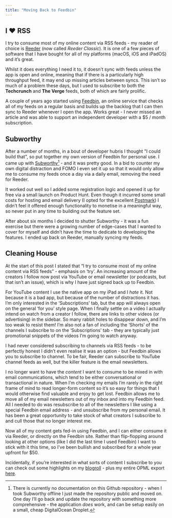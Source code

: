 ```yaml
---
title: "Moving Back to Feedbin"
---
```


## I ❤️ RSS

I try to consume most of my online content via RSS feeds - my reader of choice is [Reeder](https://reederapp.com/classic/) (now called *Reeder Classic*). It is one of a few pieces of software that I have bought for all of my platforms (macOS, iOS and iPadOS) and it’s great.

Whilst it does everything I need it to, it doesn’t sync with feeds unless the app is open and online, meaning that if there is a particularly high throughput feed, it may end up missing articles between syncs. This isn’t so much of a problem these days, but I used to subscribe to both the **Techcrunch** and **The Verge** feeds, both of which are fairly prolific.

A couple of years ago started using [Feedbin](https://feedbin.com/), an online service that checks all of my feeds on a regular basis and builds up the backlog that I can then sync to Reeder whenever I open the app. Works great - I never missed an article and was able to support an independent developer with a $5 / month subscription.

## Subworthy

After a number of months, in a bout of developer hubris I thought "I could build that", so put together my own version of Feedbin for personal use. I came up with [Subworthy](https://github.com/theprivateer/subworthy)[^1] - and it was pretty good. In a bid to counter my own digital distraction and FOMO I even set it up so that it would only allow me to consume my feeds once a day via a daily email, removing the need for Reeder.

It worked out well so I added some registration logic and opened it up for free via a small launch on Product Hunt. Even though it incurred some small costs for hosting and email delivery (I opted for the excellent [Postmark](https://postmarkapp.com/)) I didn’t feel it offered enough functionality to monetise in a meaningful way, so never put in any time to building out the feature set.

After about six months I decided to shutter Subworthy - it was a fun exercise but there were a growing number of edge-cases that I wanted to cover for myself and didn’t have the time to dedicate to developing the features. I ended up back on Reeder, manually syncing my feeds.

## Cleaning House

At the start of this post I stated that “I try to consume most of my online content via RSS feeds” - emphasis on ‘try’. An increasing amount of the creators I follow now post via YouTube or email newsletter (or podcasts, but that isn’t an issue), which is why I have just signed back up to Feedbin.

For YouTube content I use the native app on my iPad and I _hate_ it. Not because it is a bad app, but because of the number of distractions it has. I’m only interested in the ‘Subscriptions’ tab, but the app will always open on the general ‘for you’ style page. When I finally settle on a video I actually intend on watch from a creator I follow, there are links to other videos (or advertising) in the sidebar. So many rabbit holes to disappear down, and I’m too weak to resist them! I’m also not a fan of including the ‘Shorts’ of the channels I subscribe to on the ‘Subscriptions’ tab - they are typically just promotional snippets of the videos I’m going to watch anyway.

I had never considered subscribing to channels via RSS feeds - to be perfectly honest I didn’t even realise it was an option - but Feedbin allows you to subscribe to channel. To be fair, Reeder can subscribe to YouTube channel feeds as well, but the killer feature is the email newsletters.

I no longer want to have the _content_ I want to consume to be mixed in with email communications, which tend to be either conversational or transactional in nature. When I’m checking my emails I’m rarely in the right frame of mind to read longer-form content so it’s so easy for things that I would otherwise find valuable and enjoy to get lost. Feedbin allows me to move all of my email newsletters out of my inbox and into my Feedbin feed. All I needed to do was resubscribe to all of the newsletters I like using a special Feedbin email address - and unsubscribe from my personal email. It has been a great opportunity to take stock of what creators I subscribe to and cull those that no longer interest me.

Now all of my content gets fed-in using Feedbin, and I can either consume it via Reeder, or directly on the Feedbin site. Rather than flip-flopping around looking at other options (like I did the last time I used Feedbin) I want to stick with it this time, so I’ve been bullish and subscribed for a whole year upfront for $50.

Incidentally, if you’re interested in what sorts of content I subscribe to you can check out some highlights on my [blogroll](/blogroll) - plus my entire OPML export [here](/blogroll.opml).

[^1]: There is currently no documentation on this Github repository - when I took Subworthy offline I just made the repository public and moved on. One day I’ll go back and update the repository with something more comprehensive - the application _does_ work, and can be setup easily on a small, cheap DigitalOcean Droplet.